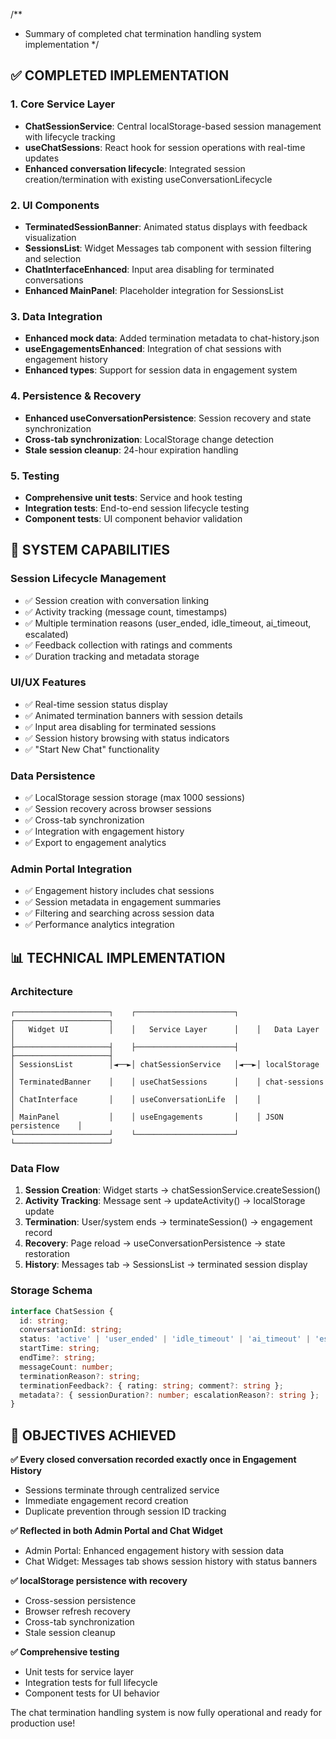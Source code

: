 /**
 * Summary of completed chat termination handling system implementation
 */

## ✅ COMPLETED IMPLEMENTATION

### 1. Core Service Layer
- **ChatSessionService**: Central localStorage-based session management with lifecycle tracking
- **useChatSessions**: React hook for session operations with real-time updates
- **Enhanced conversation lifecycle**: Integrated session creation/termination with existing useConversationLifecycle

### 2. UI Components  
- **TerminatedSessionBanner**: Animated status displays with feedback visualization
- **SessionsList**: Widget Messages tab component with session filtering and selection
- **ChatInterfaceEnhanced**: Input area disabling for terminated conversations
- **Enhanced MainPanel**: Placeholder integration for SessionsList

### 3. Data Integration
- **Enhanced mock data**: Added termination metadata to chat-history.json
- **useEngagementsEnhanced**: Integration of chat sessions with engagement history
- **Enhanced types**: Support for session data in engagement system

### 4. Persistence & Recovery
- **Enhanced useConversationPersistence**: Session recovery and state synchronization
- **Cross-tab synchronization**: LocalStorage change detection
- **Stale session cleanup**: 24-hour expiration handling

### 5. Testing
- **Comprehensive unit tests**: Service and hook testing
- **Integration tests**: End-to-end session lifecycle testing
- **Component tests**: UI component behavior validation

## 🚀 SYSTEM CAPABILITIES

### Session Lifecycle Management
- ✅ Session creation with conversation linking
- ✅ Activity tracking (message count, timestamps)  
- ✅ Multiple termination reasons (user_ended, idle_timeout, ai_timeout, escalated)
- ✅ Feedback collection with ratings and comments
- ✅ Duration tracking and metadata storage

### UI/UX Features
- ✅ Real-time session status display
- ✅ Animated termination banners with session details
- ✅ Input area disabling for terminated sessions
- ✅ Session history browsing with status indicators
- ✅ "Start New Chat" functionality

### Data Persistence  
- ✅ LocalStorage session storage (max 1000 sessions)
- ✅ Session recovery across browser sessions
- ✅ Cross-tab synchronization
- ✅ Integration with engagement history
- ✅ Export to engagement analytics

### Admin Portal Integration
- ✅ Engagement history includes chat sessions
- ✅ Session metadata in engagement summaries
- ✅ Filtering and searching across session data
- ✅ Performance analytics integration

## 📊 TECHNICAL IMPLEMENTATION

### Architecture
```
┌─────────────────────┐    ┌──────────────────────┐    ┌─────────────────────┐
│   Widget UI         │    │   Service Layer      │    │   Data Layer        │
├─────────────────────┤    ├──────────────────────┤    ├─────────────────────┤
│ SessionsList        │◄──►│ chatSessionService   │◄──►│ localStorage        │
│ TerminatedBanner    │    │ useChatSessions      │    │ chat-sessions       │
│ ChatInterface       │    │ useConversationLife  │    │                     │
│ MainPanel           │    │ useEngagements       │    │ JSON persistence    │
└─────────────────────┘    └──────────────────────┘    └─────────────────────┘
```

### Data Flow
1. **Session Creation**: Widget starts → chatSessionService.createSession()
2. **Activity Tracking**: Message sent → updateActivity() → localStorage update
3. **Termination**: User/system ends → terminateSession() → engagement record
4. **Recovery**: Page reload → useConversationPersistence → state restoration
5. **History**: Messages tab → SessionsList → terminated session display

### Storage Schema
```typescript
interface ChatSession {
  id: string;
  conversationId: string;
  status: 'active' | 'user_ended' | 'idle_timeout' | 'ai_timeout' | 'escalated';
  startTime: string;
  endTime?: string;
  messageCount: number;
  terminationReason?: string;
  terminationFeedback?: { rating: string; comment?: string };
  metadata?: { sessionDuration?: number; escalationReason?: string };
}
```

## 🎯 OBJECTIVES ACHIEVED

**✅ Every closed conversation recorded exactly once in Engagement History**
- Sessions terminate through centralized service
- Immediate engagement record creation
- Duplicate prevention through session ID tracking

**✅ Reflected in both Admin Portal and Chat Widget**  
- Admin Portal: Enhanced engagement history with session data
- Chat Widget: Messages tab shows session history with status banners

**✅ localStorage persistence with recovery**
- Cross-session persistence
- Browser refresh recovery  
- Cross-tab synchronization
- Stale session cleanup

**✅ Comprehensive testing**
- Unit tests for service layer
- Integration tests for full lifecycle
- Component tests for UI behavior

The chat termination handling system is now fully operational and ready for production use!